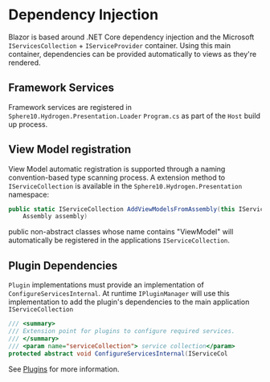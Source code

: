 # Dependency Injection

Blazor is based around .NET Core dependency injection and the Microsoft `IServicesCollection` + `IServiceProvider` container. Using this main container, dependencies can be provided automatically to views as they're rendered. 

## Framework Services

Framework services are registered in `Sphere10.Hydrogen.Presentation.Loader` `Program.cs` as part of the `Host` build up process. 



## View Model registration

View Model automatic registration is supported through a naming convention-based type scanning process. A extension method to `IServiceCollection` is available in the `Sphere10.Hydrogen.Presentation ` namespace:

```c#
public static IServiceCollection AddViewModelsFromAssembly(this IServiceCollection serviceCollection,
    Assembly assembly)
```

public non-abstract classes whose name contains "ViewModel" will automatically be registered in the applications `IServiceCollection`. 



## Plugin Dependencies

`Plugin` implementations must provide an implementation of `ConfigureServicesInternal`. At runtime `IPluginManager` will use this implementation to add the plugin's dependencies to the main application `IServiceCollection`

```c#
/// <summary>
/// Extension point for plugins to configure required services.
/// </summary>
/// <param name="serviceCollection"> service collection</param>
protected abstract void ConfigureServicesInternal(IServiceCol
```

See [Plugins](./Plugins.md) for more information. 